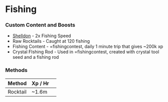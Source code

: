 # Fishing

### Custom Content and Boosts

* [Shelldon](https://bso-wiki.oldschool.gg/custom-items/pets) - 2x Fishing Speed
* Raw Rocktails - Caught at 120 fishing
* Fishing Content - =fishingcontest, daily 1 minute trip that gives \~200k xp
* Crystal FIshing Rod - Used in =fishingcontest, created with crystal tool seed and a fishing rod

### Methods

| Method   | Xp / Hr |   |
| -------- | ------- | - |
| Rocktail | \~1.6m  |   |
